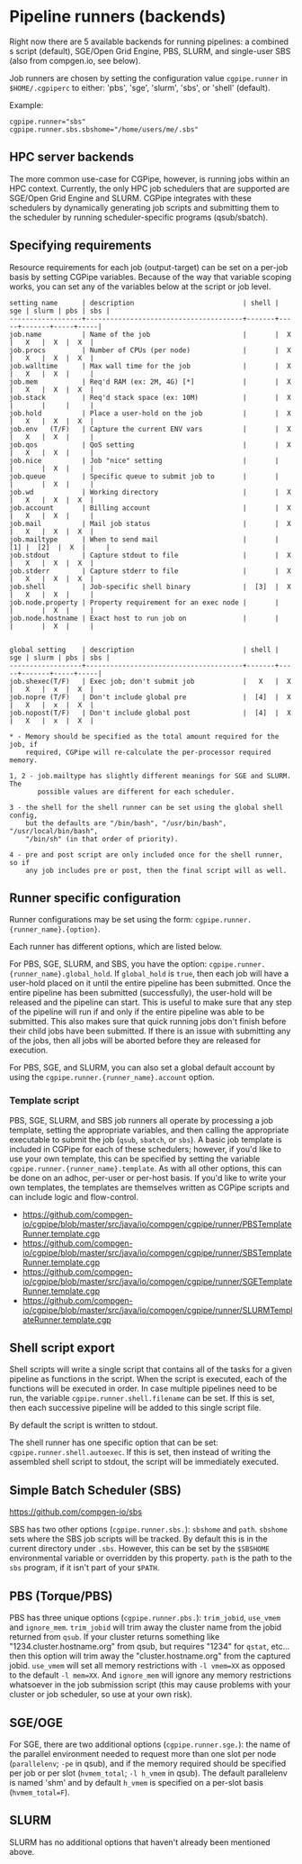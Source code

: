 
# Pipeline runners (backends)
Right now there are 5 available backends for running pipelines: a combined s
script (default), SGE/Open Grid Engine, PBS, SLURM, and single-user SBS 
(also from compgen.io, see below).

Job runners are chosen by setting the configuration value `cgpipe.runner` in
`$HOME/.cgpiperc` to either: 'pbs', 'sge', 'slurm', 'sbs', or 'shell' (default).

Example:

    cgpipe.runner="sbs"
    cgpipe.runner.sbs.sbshome="/home/users/me/.sbs"


## HPC server backends
The more common use-case for CGPipe, however, is running jobs within an HPC
context. Currently, the only HPC job schedulers that are supported are SGE/Open
Grid Engine and SLURM. CGPipe integrates with these schedulers by dynamically
generating job scripts and submitting them to the scheduler by running
scheduler-specific programs (qsub/sbatch).

## Specifying requirements
Resource requirements for each job (output-target) can be set on a per-job
basis by setting CGPipe variables. Because of the way that variable scoping
works, you can set any of the variables below at the script or job level.


    setting name      | description                           | shell | sge | slurm | pbs | sbs |
    ------------------+---------------------------------------+-------+-----+-------+-----+-----|
    job.name          | Name of the job                       |       |  X  |   X   |  X  |  X  |
    job.procs         | Number of CPUs (per node)             |       |  X  |   X   |  X  |  X  |
    job.walltime      | Max wall time for the job             |       |  X  |   X   |  X  |     |
    job.mem           | Req'd RAM (ex: 2M, 4G) [*]            |       |  X  |   X   |  X  |  X  |
    job.stack         | Req'd stack space (ex: 10M)           |       |  X  |       |     |     |
    job.hold          | Place a user-hold on the job          |       |  X  |   X   |  X  |  X  |
    job.env   (T/F)   | Capture the current ENV vars          |       |  X  |   X   |  X  |     |
    job.qos           | QoS setting                           |       |  X  |   X   |  X  |     |
    job.nice          | Job "nice" setting                    |       |     |       |  X  |     |
    job.queue         | Specific queue to submit job to       |       |     |       |  X  |     |
    job.wd            | Working directory                     |       |  X  |   X   |  X  |  X  |
    job.account       | Billing account                       |       |  X  |   X   |  X  |     |
    job.mail          | Mail job status                       |       |  X  |   X   |  X  |  X  |
    job.mailtype      | When to send mail                     |       | [1] |  [2]  |  X  |     |
    job.stdout        | Capture stdout to file                |       |  X  |   X   |  X  |  X  |
    job.stderr        | Capture stderr to file                |       |  X  |   X   |  X  |  X  |
    job.shell         | Job-specific shell binary             |  [3]  |  X  |   X   |  X  |     |
    job.node.property | Property requirement for an exec node |       |     |       |  X  |     |
    job.node.hostname | Exact host to run job on              |       |     |       |  X  |     |

     
    global setting    | description                           | shell | sge | slurm | pbs | sbs |
    ------------------+---------------------------------------+-------+-----+-------+-----+-----|
    job.shexec(T/F)   | Exec job; don't submit job            |   X   |  X  |   X   |  x  |  X  |
    job.nopre (T/F)   | Don't include global pre              |  [4]  |  X  |   X   |  x  |  X  |
    job.nopost(T/F)   | Don't include global post             |  [4]  |  X  |   X   |  x  |  X  |

    * - Memory should be specified as the total amount required for the job, if
        required, CGPipe will re-calculate the per-processor required memory.
    
    1, 2 - job.mailtype has slightly different meanings for SGE and SLURM. The
           possible values are different for each scheduler.

    3 - the shell for the shell runner can be set using the global shell config,
        but the defaults are "/bin/bash", "/usr/bin/bash", "/usr/local/bin/bash", 
        "/bin/sh" (in that order of priority).

    4 - pre and post script are only included once for the shell runner, so if
        any job includes pre or post, then the final script will as well.

## Runner specific configuration

Runner configurations may be set using the form: `cgpipe.runner.{runner_name}.{option}`.

Each runner has different options, which are listed below.

For PBS, SGE, SLURM, and SBS, you have the option: `cgpipe.runner.{runner_name}.global_hold`. If 
`global_hold` is `true`, then each job will have a user-hold placed on it until
the entire pipeline has been submitted. Once the entire pipeline has been 
submitted (successfully), the user-hold will be released and the pipeline can 
start. This is useful to make sure that any step of the pipeline will run if 
and only if the entire pipeline was able to be submitted. This also makes sure 
that quick running jobs don't finish before their child jobs have been submitted. 
If there is an issue with submitting any of the jobs, then all jobs will be aborted
before they are released for execution.

For PBS, SGE, and SLURM, you can also set a global default account by using the
`cgpipe.runner.{runner_name}.account` option.


### Template script

PBS, SGE, SLURM, and SBS job runners all operate by processing a job template,
setting the appropriate variables, and then calling the appropriate executable
to submit the job (`qsub`, `sbatch`, or `sbs`). A basic job template is included
in CGPipe for each of these schedulers; however, if you'd like to use your own
template, this can be specified by setting the variable `cgpipe.runner.{runner_name}.template`.
As with all other options, this can be done on an adhoc, per-user or per-host basis. 
If you'd like to write your own templates, the templates are themselves written 
as CGPipe scripts and can include logic and flow-control.

* https://github.com/compgen-io/cgpipe/blob/master/src/java/io/compgen/cgpipe/runner/PBSTemplateRunner.template.cgp
* https://github.com/compgen-io/cgpipe/blob/master/src/java/io/compgen/cgpipe/runner/SBSTemplateRunner.template.cgp
* https://github.com/compgen-io/cgpipe/blob/master/src/java/io/compgen/cgpipe/runner/SGETemplateRunner.template.cgp
* https://github.com/compgen-io/cgpipe/blob/master/src/java/io/compgen/cgpipe/runner/SLURMTemplateRunner.template.cgp

## Shell script export

Shell scripts will write a single script that contains all of the tasks for a given 
pipeline as functions in the script. When the script is executed, each of the  functions
will be executed in order. In case multiple pipelines need to be run, the variable `cgpipe.runner.shell.filename` 
can be set. If this is set, then each successive pipeline will be added to this single
script file.

By default the script is written to stdout. 

The shell runner has one specific option that can be set: `cgpipe.runner.shell.autoexec`. If this
is set, then instead of writing the assembled shell script to stdout, the 
script will be immediately executed.


## Simple Batch Scheduler (SBS)

https://github.com/compgen-io/sbs

SBS has two other options (`cgpipe.runner.sbs.`): `sbshome` and `path`. `sbshome` sets where
the SBS job scripts will be tracked. By default this is in the current directory under `.sbs`. However,
this can be set by the `$SBSHOME` environmental variable or overridden by this property. `path` is 
the path to the `sbs` program, if it isn't part of your `$PATH`. 


## PBS (Torque/PBS)

PBS has three unique options (`cgpipe.runner.pbs.`): `trim_jobid`, `use_vmem` and `ignore_mem`.
`trim_jobid` will trim away the cluster name from the jobid returned from `qsub`. If your cluster
returns something like "1234.cluster.hostname.org" from qsub, but requires "1234" for `qstat`, etc...
then this option will trim away the "cluster.hostname.org" from the captured jobid. `use_vmem` will 
set all memory restrictions with `-l vmem=XX` as opposed to the default `-l mem=XX`. And `ignore_mem`
will ignore any memory restrictions whatsoever in the job submission script (this may cause
problems with your cluster or job scheduler, so use at your own risk).


## SGE/OGE

For SGE, there are two additional options (`cgpipe.runner.sge.`): the name of the parallel
environment needed to request more than one slot per node (`parallelenv`;
`-pe` in qsub), and if the memory required should be specified per job or per
slot (`hvmem_total`; `-l h_vmem` in qsub). The default parallelenv is named
'shm' and by default `h_vmem` is specified on a per-slot basis
(`hvmem_total=F`).



## SLURM

SLURM has no additional options that haven't already been mentioned above.